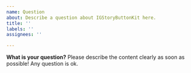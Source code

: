 ```yaml
---
name: Question
about: Describe a question about IGStoryButtonKit here.
title: ''
labels: ''
assignees: ''

---
```


**What is your question?**
Please describe the content clearly as soon as possible! Any question is ok.
